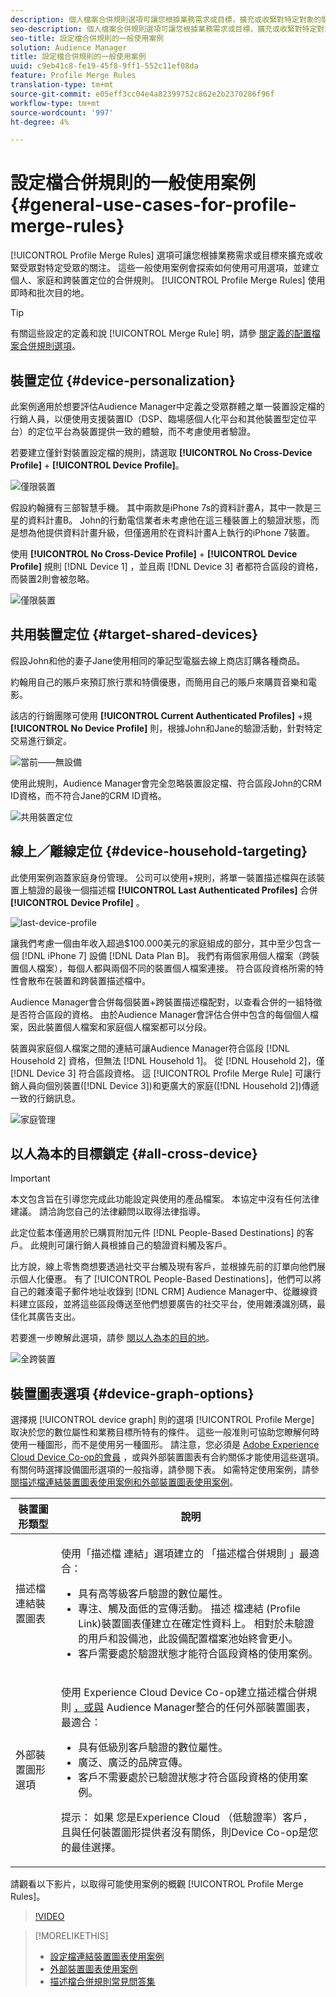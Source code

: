 ```yaml
---
description: 個人檔案合併規則選項可讓您根據業務需求或目標，擴充或收緊對特定對象的關注。 這些一般使用案例會探索如何使用可用選項，並建立個人、家庭和跨裝置定位的合併規則。
seo-description: 個人檔案合併規則選項可讓您根據業務需求或目標，擴充或收緊對特定對象的關注。 這些一般使用案例會探索如何使用可用選項，並建立個人、家庭和跨裝置定位的合併規則。
seo-title: 設定檔合併規則的一般使用案例
solution: Audience Manager
title: 設定檔合併規則的一般使用案例
uuid: c9eb41c8-fe19-45f8-9ff1-552c11ef08da
feature: Profile Merge Rules
translation-type: tm+mt
source-git-commit: e05eff3cc04e4a82399752c862e2b2370286f96f
workflow-type: tm+mt
source-wordcount: '997'
ht-degree: 4%

---
```



# 設定檔合併規則的一般使用案例 {#general-use-cases-for-profile-merge-rules}

[!UICONTROL Profile Merge Rules] 選項可讓您根據業務需求或目標來擴充或收緊受眾對特定受眾的關注。 這些一般使用案例會探索如何使用可用選項，並建立個人、家庭和跨裝置定位的合併規則。 [!UICONTROL Profile Merge Rules] 使用即時和批次目的地。

>[!TIP]
>
>有關這些設定的定義和說 [!UICONTROL Merge Rule] 明，請參 [閱定義的配置檔案合併規則選項](merge-rule-definitions.md)。

## 裝置定位 {#device-personalization}

此案例適用於想要評估Audience Manager中定義之受眾群體之單一裝置設定檔的行銷人員，以便使用支援裝置ID（DSP、臨場感個人化平台和其他裝置型定位平台）的定位平台為裝置提供一致的體驗，而不考慮使用者驗證。

若要建立僅針對裝置設定檔的規則，請選取 **[!UICONTROL No Cross-Device Profile]** + **[!UICONTROL Device Profile]**。

![僅限裝置](assets/device-only.png)

假設約翰擁有三部智慧手機。 其中兩款是iPhone 7s的資料計畫A，其中一款是三星的資料計畫B。 John的行動電信業者未考慮他在這三種裝置上的驗證狀態，而是想為他提供資料計畫升級，但僅適用於在資料計畫A上執行的iPhone 7裝置。

使用 **[!UICONTROL No Cross-Device Profile]** + **[!UICONTROL Device Profile]** 規則 [!DNL Device 1] ，並且兩 [!DNL Device 3] 者都符合區段的資格，而裝置2則會被忽略。

![僅限裝置](assets/device-management.png)

## 共用裝置定位 {#target-shared-devices}

假設John和他的妻子Jane使用相同的筆記型電腦去線上商店訂購各種商品。

約翰用自己的賬戶來預訂旅行票和特價優惠，而簡用自己的賬戶來購買音樂和電影。

該店的行銷團隊可使用 **[!UICONTROL Current Authenticated Profiles]** +規 **[!UICONTROL No Device Profile]** 則，根據John和Jane的驗證活動，針對特定交易進行鎖定。

![當前——無設備](assets/current-no-device.png)

使用此規則，Audience Manager會完全忽略裝置設定檔、符合區段John的CRM ID資格，而不符合Jane的CRM ID資格。

![共用裝置定位](assets/shared-device-targeting.png)

## 線上／離線定位 {#device-household-targeting}

此使用案例涵蓋家庭身份管理。 公司可以使用+規則，將單一裝置描述檔與在該裝置上驗證的最後一個描述檔 **[!UICONTROL Last Authenticated Profiles]** 合併 **[!UICONTROL Device Profile]** 。

![last-device-profile](assets/last-device-profile.png)

讓我們考慮一個由年收入超過$100.000美元的家庭組成的部分，其中至少包含一個 [!DNL iPhone 7] 設備 [!DNL Data Plan B]。 我們有兩個家用個人檔案（跨裝置個人檔案），每個人都與兩個不同的裝置個人檔案連接。 符合區段資格所需的特性會散布在裝置和跨裝置描述檔中。

Audience Manager會合併每個裝置+跨裝置描述檔配對，以查看合併的一組特徵是否符合區段的資格。 由於Audience Manager會評估合併中包含的每個個人檔案，因此裝置個人檔案和家庭個人檔案都可以分段。

裝置與家庭個人檔案之間的連結可讓Audience Manager符合區段 [!DNL Household 2] 資格，但無法 [!DNL Household 1]。 從 [!DNL Household 2]，僅 [!DNL Device 3] 符合區段資格。 這 [!UICONTROL Profile Merge Rule] 可讓行銷人員向個別裝置([!DNL Device 3])和更廣大的家庭([!DNL Household 2])傳遞一致的行銷訊息。

![家庭管理](assets/household-management.png)

## 以人為本的目標鎖定 {#all-cross-device}

>[!IMPORTANT]
>
>本文包含旨在引導您完成此功能設定與使用的產品檔案。 本協定中沒有任何法律建議。 請洽詢您自己的法律顧問以取得法律指導。

此定位藍本僅適用於已購買附加元件 [!DNL People-Based Destinations] 的客戶。 此規則可讓行銷人員根據自己的驗證資料觸及客戶。

比方說，線上零售商想要透過社交平台觸及現有客戶，並根據先前的訂單向他們展示個人化優惠。 有了 [!UICONTROL People-Based Destinations]，他們可以將自己的雜湊電子郵件地址收錄到 [!DNL CRM] Audience Manager中、從離線資料建立區段，並將這些區段傳送至他們想要廣告的社交平台，使用雜湊識別碼，最佳化其廣告支出。

若要進一步瞭解此選項，請參 [閱以人為本的目的地](../destinations/people-based-destinations-overview.md)。

![全跨裝置](assets/all-cross-device.png)

## 裝置圖表選項 {#device-graph-options}

選擇規 [!UICONTROL device graph] 則的選項 [!UICONTROL Profile Merge] 取決於您的數位屬性和業務目標所特有的條件。 這些一般准則可協助您瞭解何時使用一種圖形，而不是使用另一種圖形。 請注意，您必須是 [Adobe Experience Cloud Device Co-op的會員](https://docs.adobe.com/content/help/zh-Hant/device-co-op/using/home.translate.html) ，或與外部裝置圖表有合約關係才能使用這些選項。 有關何時選擇設備圖形選項的一般指導，請參閱下表。 如需特定使用案例，請參 [閱描述檔連結裝置圖表使用案例](profile-link-use-case.md)[和外部裝置圖表使用案例](external-graph-use-cases.md)。

<table id="table_66D9152D4FF040A186003272D456625D"> 
 <thead> 
  <tr> 
   <th colname="col1" class="entry"> 裝置圖形類型 </th> 
   <th colname="col2" class="entry"> 說明 </th> 
  </tr>
 </thead>
 <tbody> 
  <tr> 
   <td colname="col1"> <p><span class="wintitle"> 描述檔連結裝置圖表</span> </p> </td> 
   <td colname="col2"> <p><span class="wintitle"> 使用「描述檔</span> 連結」選項建立的 <span class="wintitle"> 「描述檔合併規則</span> 」最適合： </p> <p> 
     <ul id="ul_FF44FA894BB2448887C8EDA9C8407EF9"> 
      <li id="li_E22505210C664FE6A9AA7C61244B36DA">具有高等級客戶驗證的數位屬性。 </li> 
      <li id="li_BE7112EE611E4DEB95B5C0A2852BFA97">專注、觸及面低的宣傳活動。 描述 <span class="wintitle"> 檔連結</span> (Profile Link)裝置圖表僅建立在確定性資料上。 相對於未驗證的用戶和設備池，此設備配置檔案池始終會更小。 </li> 
      <li id="li_5FD9E936A72A4EFE80E694FA2E08E385">客戶需要處於驗證狀態才能符合區段資格的使用案例。 </li> 
     </ul> </p> </td> 
  </tr> 
  <tr> 
   <td colname="col1"> <p>外部裝置圖形選項 </p> </td> 
   <td colname="col2"> <p><span class="wintitle"> 使用</span> Experience Cloud Device Co-op建立描述檔合併規則 <a href="https://docs.adobe.com/content/help/en/device-co-op/using/about/overview.html" format="https" scope="external"> ，或與</a><span class="keyword"></span> Audience Manager整合的任何外部裝置圖表，最適合： </p> <p> 
     <ul id="ul_D76D773988604A619FA4A3BF37F910F0"> 
      <li id="li_969A0755A9E34CBEB2F7331C137B9A26">具有低級別客戶驗證的數位屬性。 </li> 
      <li id="li_AC78C8B4AD5340FFAC44FE851096C6A6">廣泛、廣泛的品牌宣傳。 </li> 
      <li id="li_14AEC54CE34440889A3A36324EC6F497">客戶不需要處於已驗證狀態才符合區段資格的使用案例。 </li> 
     </ul> </p> <p> <p>提示： 如果 <span class="keyword"> 您是Experience Cloud</span><span class="keyword"></span> （低驗證率）客戶，且與任何裝置圖形提供者沒有關係，則Device Co-op是您的最佳選擇。 </p> </p> </td> 
  </tr> 
 </tbody> 
</table>

請觀看以下影片，以取得可能使用案例的概觀 [!UICONTROL Profile Merge Rules]。

>[!VIDEO](https://video.tv.adobe.com/v/28975/)

>[!MORELIKETHIS]
>
>* [設定檔連結裝置圖表使用案例](profile-link-use-case.md)
>* [外部裝置圖表使用案例](external-graph-use-cases.md)
>* [描述檔合併規則常見問答集](../../faq/faq-profile-merge.md)

